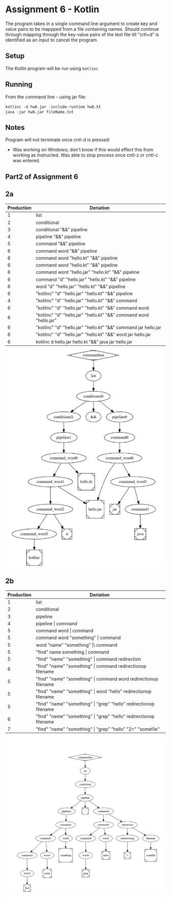# Assignment 6 - Kotlin

The program takes in a single command line argument to create key and value pairs to be mappped from a file containing names.
Should continue through mapping through the key-value pairs of the text file till "crtl+d" is identified as an input to cancel the program.

## Setup

The Kotlin program will be run using `kotlinc`

## Running

From the command line - using jar file:
```
kotlinc -d hw6.jar -include-runtime hw6.kt 
java -jar hw6.jar fileName.txt
```

## Notes
Program will not terminate once cntl-d is pressed: 
- Was working on Windows; don't know if this would effect this from working as instructed. Was able to stop process once cntl-z or cntl-c was entered.

## Part2 of Assignment 6
## 2a
Production  | Deriation       
----------  | ----------------
1 | list
2 | conditional
3 | conditional "&&" pipeline
4 | pipeline "&&" pipeline
5 | command "&&" pipeline
6 | command word "&&" pipeline
6 | command word "hello.kt" "&&" pipeline
6 | command word "hello.kt" "&&" pipeline
6 | command word "hello.jar" "hello.kt" "&&" pipeline
6 | command "d" "hello.jar" "hello.kt" "&&" pipeline
6 | word "d" "hello.jar" "hello.kt" "&&" pipeline
6 | "kotlinc" "d" "hello.jar" "hello.kt" "&&" pipeline
4 | "kotlinc" "d" "hello.jar" "hello.kt" "&&" command
6 | "kotlinc" "d" "hello.jar" "hello.kt" "&&" command word
6 | "kotlinc" "d" "hello.jar" "hello.kt" "&&" command word "hello.jar"
6 | "kotlinc" "d" "hello.jar" "hello.kt" "&&" command jar hello.jar
6 | "kotlinc" "d" "hello.jar" "hello.kt" "&&" word jar hello.jar
6 | kotlinc d hello.jar hello.kt "&&" java jar hello.jar

![BNFPart2a](BNFtoAST2a.png)

## 2b
Production  | Deriation       
----------  | ----------------
1 | list
2 | conditional
3 | pipeline
4 | pipeline \| command
5 | command word \| command
5 | command word "something" \| command
5 | word "name" "something" \|\ command
5 | "find" name something \| command
5 | "find" "name" "something" \| command redirection
6 | "find" "name" "something" \| command redirectionop filename
5 | "find" "name" "something" \| command word redirectionop filename
5 | "find" "name" "something" \| word "hello" redirectionop filename
5 | "find" "name" "something" \| "grep" "hello" redirectionop filename
6 | "find" "name" "something" \| "grep" "hello" redirectionop filename
7 | "find" "name" "something" \| "grep" "hello" "2>" "somefile"

![BNFPart2b](BNFtoAST2b.png)